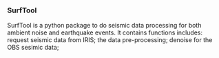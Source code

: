 ### SurfTool

SurfTool is a python package to do seismic data processing for both ambient noise and earthquake events. It contains functions includes: request seismic data from IRIS; the data pre-processing; denoise for the OBS sesimic data;
